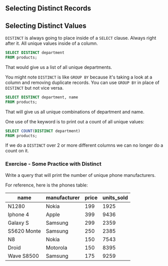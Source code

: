 ## Selecting Distinct Records

## Selecting Distinct Values

`DISTINCT` is always going to place inside of a `SELECT` clause. Always right after it. All unique values inside of a column.

```sql
SELECT DISTINCT department
FROM products;
```

That would give us a list of all unique departments.

You might note `DISTINCT` is like `GROUP BY` because it's taking a look at a column and removing duplicate records. You can use `GROUP BY` in place of `DISTINCT` but not vice versa.

```sql
SELECT DISTINCT department, name
FROM products;
```

That will give us all unique combinations of department and name.

One use of the keyword is to print out a count of all unique values:

```sql
SELECT COUNT(DISTINCT department)
FROM products;
```

If we do a `DISTINCT` over 2 or more different columns we can no longer do a count on it.

### Exercise - Some Practice with Distinct

Write a query that will print the number of unique phone manufacturers.

For reference, here is the phones table:

| name        | manufacturer | price | units_sold |
|-------------|--------------|-------|------------|
| N1280       | Nokia        | 199   | 1925       |
| Iphone 4    | Apple        | 399   | 9436       |
| Galaxy S    | Samsung      | 299   | 2359       |
| S5620 Monte | Samsung      | 250   | 2385       |
| N8          | Nokia        | 150   | 7543       |
| Droid       | Motorola     | 150   | 8395       |
| Wave S8500  | Samsung      | 175   | 9259       |

